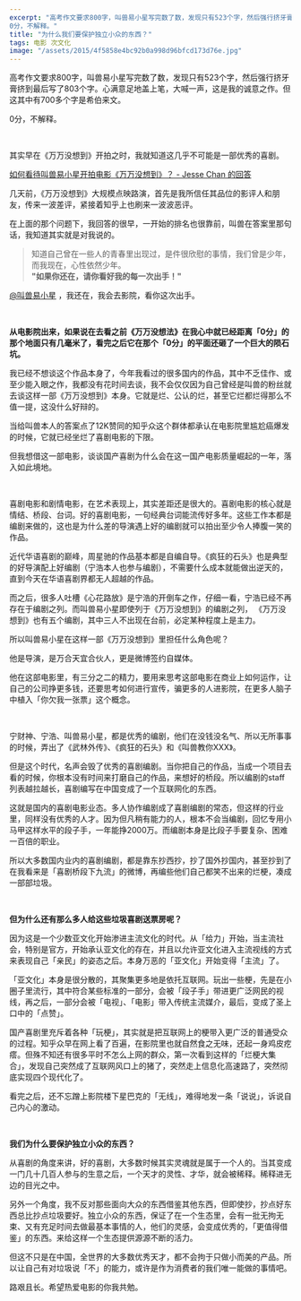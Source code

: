 ```yaml
---
excerpt: "高考作文要求800字，叫兽易小星写完数了数，发现只有523个字，然后强行挤牙膏挤到最后写了803个字。心满意足地盖上笔，大喊一声，这是我的诚意之作。但这其中有700多个字是希伯来文。<br>
0分，不解释。"
title: "为什么我们要保护独立小众的东西？"
tags: 电影 次文化
image: "/assets/2015/4f5858e4bc92b0a998d96bfcd173d76e.jpg"
---
```


高考作文要求800字，叫兽易小星写完数了数，发现只有523个字，然后强行挤牙膏挤到最后写了803个字。心满意足地盖上笔，大喊一声，这是我的诚意之作。但这其中有700多个字是希伯来文。

0分，不解释。

<br>

其实早在《万万没想到》开拍之时，我就知道这几乎不可能是一部优秀的喜剧。

[如何看待叫兽易小星开拍电影《万万没想到》？ - Jesse Chan 的回答](https://www.zhihu.com/question/30941056/answer/50043579)

几天前，《万万没想到》大规模点映路演，首先是我所信任其品位的影评人和朋友，传来一波差评，紧接着知乎上也刷来一波波恶评。

在上面的那个问题下，我回答的很早，一开始的排名也很靠前，叫兽在答案里那句话，我知道其实就是对我说的。

> 知道自己曾在一些人的青春里出现过，是件很欣慰的事情，我们曾是少年，而我现在，心性依然少年。  
> **"如果你还在，请你看好我的每一次出手！"**

[@叫兽易小星][2] ，我还在，我会去影院，看你这次出手。

<br>

**从电影院出来，如果说在去看之前《万万没想法》在我心中就已经距离「0分」的那个地面只有几毫米了，看完之后它在那个「0分」的平面还砸了一个巨大的陨石坑。**

我已经不想谈这个作品本身了，今年我看过的很多国内的作品，其中不乏佳作、或至少能入眼之作，我都没有花时间去谈，我不会仅仅因为自己曾经是叫兽的粉丝就去谈这样一部《万万没想到》本身。它就是烂、公认的烂，甚至它烂都烂得那么不值一提，这没什么好辩的。

当给叫兽本人的答案点了12K赞同的知乎众这个群体都承认在电影院里尴尬癌爆发的时候，它就已经坐烂了喜剧电影的下限。

但我想借这一部电影，谈谈国产喜剧为什么会在这一国产电影质量崛起的一年，落入如此境地。

<br>

喜剧电影和剧情电影，在艺术表现上，其实差距还是很大的。喜剧电影的核心就是情结、桥段、台词。好的喜剧电影，一句经典台词能流传好多年。这些工作本都是编剧来做的，这也是为什么差的导演遇上好的编剧就可以拍出至少令人捧腹一笑的作品。

近代华语喜剧的巅峰，周星驰的作品基本都是自编自导。《疯狂的石头》也是典型的好导演配上好编剧（宁浩本人也参与编剧），不需要什么成本就能做出逆天的，直到今天在华语喜剧界都无人超越的作品。

而之后，很多人吐槽《心花路放》是宁浩的开倒车之作，仔细一看，宁浩已经不再存在于编剧之列。而叫兽易小星即使列于《万万没想到》的编剧之列， 《万万没想到》也有五个编剧，其中三人不出现在台前，必定某种程度上是主力。

所以叫兽易小星在这样一部《万万没想到》里担任什么角色呢？

他是导演，是万合天宜合伙人，更是微博签约自媒体。

他在这部电影里，有三分之二的精力，要用来思考这部电影在商业上如何运作，让自己的公司挣更多钱，还要思考如何进行宣传，骗更多的人进影院，在更多人脑子中植入「你欠我一张票」这个概念。

<br>

宁财神、宁浩、叫兽易小星，都是优秀的编剧，他们在没钱没名气、所以无所事事的时候，弄出了《武林外传》、《疯狂的石头》和《叫兽教你XXX》。

但是这个时代，名声会毁了优秀的喜剧编剧。当你把自己的作品，当成一个项目去看的时候，你根本没有时间来打磨自己的作品，来想好的桥段。所以编剧的staff列表越拉越长，喜剧编写在中国变成了一个互联网化的东西。

这就是国内的喜剧电影业态。多人协作编剧成了喜剧编剧的常态，但这样的行业里，同样没有优秀的人才。因为但凡稍有能力的人，根本不会当编剧，回忆专用小马甲这样水平的段子手，一年能挣2000万。而编剧本身是比段子手要复杂、困难一百倍的职业。

所以大多数国内业内的喜剧编剧，都是靠东抄西抄，抄了国外抄国内，甚至抄到了在我看来是「喜剧桥段下九流」的微博，再编些他们自己都笑不出来的烂梗，凑成一部部垃圾。

<br>

**但为什么还有那么多人给这些垃圾喜剧送票房呢？**

因为这是一个少数亚文化开始渗进主流文化的时代。从「给力」开始，当主流社会，特别是官方，开始承认亚文化的存在，并且以允许亚文化进入主流视线的方式来表现自己「亲民」的姿态之后。本身万恶的「亚文化」开始变得「主流」了。

「亚文化」本身是很分散的，其聚集更多地是依托互联网。玩出一些梗，先是在小圈子里流行，其中符合某些标准的一部分，会被「段子手」带进更广泛网民的视线，再之后，一部分会被「电视」、「电影」带入传统主流媒介，最后，变成了圣上口中的「点赞」。

国产喜剧里充斥着各种「玩梗」，其实就是把互联网上的梗带入更广泛的普通受众的过程。知乎众早在网上看了百遍，在影院里也就自然食之无味，还起一身鸡皮疙瘩。但殊不知还有很多平时不怎么上网的群众，第一次看到这样的「烂梗大集合」，发现自己突然成了互联网风口上的猪了，突然走上信息化高速路了，突然彻底实现四个现代化了。

看完之后，还不忘蹭上影院楼下星巴克的「无线」，难得地发一条「说说」，诉说自己内心的激动。

<br>

**我们为什么要保护独立小众的东西？**

从喜剧的角度来讲，好的喜剧，大多数时候其实灵魂就是属于一个人的。当其变成一门几十几百人参与的生意之后，一个天才的灵性、才华，就会被稀释。稀释进无边的目光之中。

另外一个角度，我不反对那些面向大众的东西借鉴其他东西，但即使抄，抄点好东西总比抄点垃圾要好。独立小众的东西，保证了在一个生态里，会有一批无拘无束、又有充足时间去做最基本事情的人，他们的灵感，会变成优秀的，「更值得借鉴」的东西。来给这样一个生态提供源源不断的活力。

但这不只是在中国，全世界的大多数优秀天才，都不会拘于只做小而美的产品。所以让自己有对垃圾说「不」的能力，或许是作为消费者的我们唯一能做的事情吧。

路艰且长。希望热爱电影的你我共勉。

[1]:	https://www.zhihu.com/people/980f8cb328df5d02d154c5e31a043d83
[2]:	https://www.zhihu.com/people/980f8cb328df5d02d154c5e31a043d83
